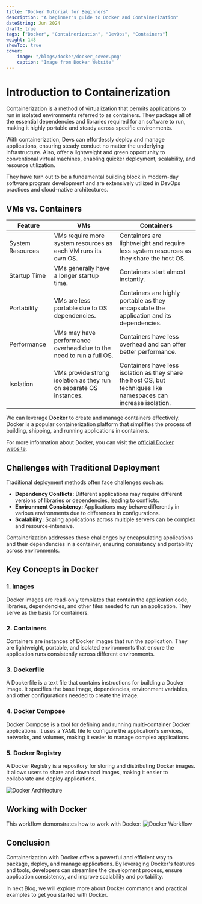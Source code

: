 ```yaml
---
title: "Docker Tutorial for Beginners"
description: "A beginner's guide to Docker and Containerization"
dateString: Jun 2024
draft: true
tags: ["Docker", "Containerization", "DevOps", "Containers"]
weight: 148
showToc: true
cover:
    image: "/blogs/docker/docker_cover.png"
    caption: "Image from Docker Website"
---
```


# Introduction to Containerization
Containerization is a method of virtualization that permits applications to run in isolated environments referred to as containers. They package all of the essential dependencies and libraries required for an software to run, making it highly portable and steady across specific environments. 

With containerization, Devs can effortlessly deploy and manage applications, ensuring steady conduct no matter the underlying infrastructure. Also, offer a lightweight and green opportunity to conventional virtual machines, enabling quicker deployment, scalability, and resource utilization. 

They have turn out to be a fundamental building block in modern-day software program development and are extensively utilized in DevOps practices and cloud-native architectures.

## VMs vs. Containers
| Feature | VMs | Containers |
|---------|-----|------------|
| System Resources | VMs require more system resources as each VM runs its own OS. | Containers are lightweight and require less system resources as they share the host OS. |
| Startup Time | VMs generally have a longer startup time. | Containers start almost instantly. |
| Portability | VMs are less portable due to OS dependencies. | Containers are highly portable as they encapsulate the application and its dependencies. |
| Performance | VMs may have performance overhead due to the need to run a full OS. | Containers have less overhead and can offer better performance. |
| Isolation | VMs provide strong isolation as they run on separate OS instances. | Containers have less isolation as they share the host OS, but techniques like namespaces can increase isolation. |

We can leverage **Docker** to create and manage containers effectively. Docker is a popular containerization platform that simplifies the process of building, shipping, and running applications in containers.

For more information about Docker, you can visit the [official Docker website](https://www.docker.com/).

## Challenges with Traditional Deployment
Traditional deployment methods often face challenges such as:
- **Dependency Conflicts:** Different applications may require different versions of libraries or dependencies, leading to conflicts.
- **Environment Consistency:** Applications may behave differently in various environments due to differences in configurations.
- **Scalability:** Scaling applications across multiple servers can be complex and resource-intensive.

Containerization addresses these challenges by encapsulating applications and their dependencies in a container, ensuring consistency and portability across environments.

## Key Concepts in Docker
### 1. **Images** 
Docker images are read-only templates that contain the application code, libraries, dependencies, and other files needed to run an application. They serve as the basis for containers.

### 2. **Containers**
Containers are instances of Docker images that run the application. They are lightweight, portable, and isolated environments that ensure the application runs consistently across different environments.

### 3. **Dockerfile**
A Dockerfile is a text file that contains instructions for building a Docker image. It specifies the base image, dependencies, environment variables, and other configurations needed to create the image.

### 4. **Docker Compose**
Docker Compose is a tool for defining and running multi-container Docker applications. It uses a YAML file to configure the application's services, networks, and volumes, making it easier to manage complex applications.

### 5. **Docker Registry**
A Docker Registry is a repository for storing and distributing Docker images. It allows users to share and download images, making it easier to collaborate and deploy applications.

![Docker Architecture](/blogs/docker/docker_architecture.png)

## Working with Docker
This workflow demonstrates how to work with Docker:
![Docker Workflow](/blogs/docker/docker_workflow.png)

## Conclusion
Containerization with Docker offers a powerful and efficient way to package, deploy, and manage applications. By leveraging Docker's features and tools, developers can streamline the development process, ensure application consistency, and improve scalability and portability.

In next Blog, we will explore more about Docker commands and practical examples to get you started with Docker.